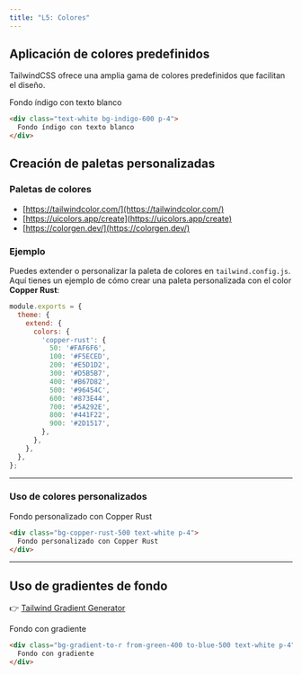 ```yaml
---
title: "L5: Colores"
---
```


## Aplicación de colores predefinidos

TailwindCSS ofrece una amplia gama de colores predefinidos que facilitan el diseño.

<div class="text-white bg-indigo-600 p-4">
  Fondo índigo con texto blanco
</div>

```html
<div class="text-white bg-indigo-600 p-4">
  Fondo índigo con texto blanco
</div>
```

## Creación de paletas personalizadas


### Paletas de colores 
- [https://tailwindcolor.com/](https://tailwindcolor.com/)
- [https://uicolors.app/create](https://uicolors.app/create)
- [https://colorgen.dev/](https://colorgen.dev/)

### Ejemplo

Puedes extender o personalizar la paleta de colores en `tailwind.config.js`. Aquí tienes un ejemplo de cómo crear una paleta personalizada con el color **Copper Rust**:

```js
module.exports = {
  theme: {
    extend: {
      colors: {
        'copper-rust': {
          50: '#FAF6F6',
          100: '#F5ECED',
          200: '#E5D1D2',
          300: '#D5B5B7',
          400: '#B67D82',
          500: '#96454C',
          600: '#873E44',
          700: '#5A292E',
          800: '#441F22',
          900: '#2D1517',
        },
      },
    },
  },
};
```

---

### Uso de colores personalizados

<div class="bg-copper-rust-500 text-white p-4">
  Fondo personalizado con Copper Rust
</div>

```html
<div class="bg-copper-rust-500 text-white p-4">
  Fondo personalizado con Copper Rust
</div>
```

---

## Uso de gradientes de fondo

👉 [Tailwind Gradient Generator](https://tailwind-gradient-generator.vercel.app/)

<div class="bg-gradient-to-r from-green-400 to-blue-500 text-white p-4">
  Fondo con gradiente
</div>

```html
<div class="bg-gradient-to-r from-green-400 to-blue-500 text-white p-4">
  Fondo con gradiente
</div>
```
